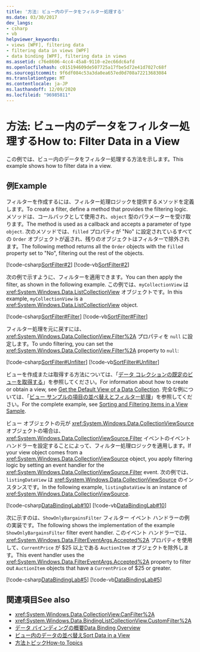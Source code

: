 ```yaml
---
title: '方法: ビュー内のデータをフィルター処理する'
ms.date: 03/30/2017
dev_langs:
- csharp
- vb
helpviewer_keywords:
- views [WPF], filtering data
- filtering data in views [WPF]
- data binding [WPF], filtering data in views
ms.assetid: c76e8606-4cc4-45a8-9110-e2ec66dc6afd
ms.openlocfilehash: c015194609de507725a17fbe5d72e41d7027c68f
ms.sourcegitcommit: 9f6df084c53a3da0ea657ed0d708a72213683084
ms.translationtype: MT
ms.contentlocale: ja-JP
ms.lasthandoff: 12/09/2020
ms.locfileid: "96985811"
---
```

# <a name="how-to-filter-data-in-a-view"></a><span data-ttu-id="6942a-102">方法: ビュー内のデータをフィルター処理する</span><span class="sxs-lookup"><span data-stu-id="6942a-102">How to: Filter Data in a View</span></span>
<span data-ttu-id="6942a-103">この例では、ビュー内のデータをフィルター処理する方法を示します。</span><span class="sxs-lookup"><span data-stu-id="6942a-103">This example shows how to filter data in a view.</span></span>  
  
## <a name="example"></a><span data-ttu-id="6942a-104">例</span><span class="sxs-lookup"><span data-stu-id="6942a-104">Example</span></span>  
 <span data-ttu-id="6942a-105">フィルターを作成するには、フィルター処理ロジックを提供するメソッドを定義します。</span><span class="sxs-lookup"><span data-stu-id="6942a-105">To create a filter, define a method that provides the filtering logic.</span></span> <span data-ttu-id="6942a-106">メソッドは、コールバックとして使用され、`object` 型のパラメーターを受け取ります。</span><span class="sxs-lookup"><span data-stu-id="6942a-106">The method is used as a callback and accepts a parameter of type `object`.</span></span> <span data-ttu-id="6942a-107">次のメソッドでは、`filled` プロパティが "No" に設定されているすべての `Order` オブジェクトが返され、残りのオブジェクトはフィルターで除外されます。</span><span class="sxs-lookup"><span data-stu-id="6942a-107">The following method returns all the `Order` objects with the `filled` property set to "No", filtering out the rest of the objects.</span></span>  
  
 [!code-csharp[SortFilter#2](~/samples/snippets/csharp/VS_Snippets_Wpf/SortFilter/CSharp/Page1.xaml.cs#2)]
 [!code-vb[SortFilter#2](~/samples/snippets/visualbasic/VS_Snippets_Wpf/SortFilter/VisualBasic/Page1.xaml.vb#2)]  
  
 <span data-ttu-id="6942a-108">次の例で示すように、フィルターを適用できます。</span><span class="sxs-lookup"><span data-stu-id="6942a-108">You can then apply the filter, as shown in the following example.</span></span> <span data-ttu-id="6942a-109">この例では、`myCollectionView` は <xref:System.Windows.Data.ListCollectionView> オブジェクトです。</span><span class="sxs-lookup"><span data-stu-id="6942a-109">In this example, `myCollectionView` is a <xref:System.Windows.Data.ListCollectionView> object.</span></span>  
  
 [!code-csharp[SortFilter#Filter](~/samples/snippets/csharp/VS_Snippets_Wpf/SortFilter/CSharp/Page1.xaml.cs#filter)]
 [!code-vb[SortFilter#Filter](~/samples/snippets/visualbasic/VS_Snippets_Wpf/SortFilter/VisualBasic/Page1.xaml.vb#filter)]  
  
 <span data-ttu-id="6942a-110">フィルター処理を元に戻すには、<xref:System.Windows.Data.CollectionView.Filter%2A> プロパティを `null` に設定します。</span><span class="sxs-lookup"><span data-stu-id="6942a-110">To undo filtering, you can set the <xref:System.Windows.Data.CollectionView.Filter%2A> property to `null`:</span></span>  
  
 [!code-csharp[SortFilter#Unfilter](~/samples/snippets/csharp/VS_Snippets_Wpf/SortFilter/CSharp/Page1.xaml.cs#unfilter)]
 [!code-vb[SortFilter#Unfilter](~/samples/snippets/visualbasic/VS_Snippets_Wpf/SortFilter/VisualBasic/Page1.xaml.vb#unfilter)]  
  
 <span data-ttu-id="6942a-111">ビューを作成または取得する方法については、「[データ コレクションの既定のビューを取得する](how-to-get-the-default-view-of-a-data-collection.md)」を参照してください。</span><span class="sxs-lookup"><span data-stu-id="6942a-111">For information about how to create or obtain a view, see [Get the Default View of a Data Collection](how-to-get-the-default-view-of-a-data-collection.md).</span></span> <span data-ttu-id="6942a-112">完全な例については、「[ビュー サンプルの項目の並べ替えとフィルター処理](https://github.com/Microsoft/WPF-Samples/tree/master/Data%20Binding/SortFilter)」を参照してください。</span><span class="sxs-lookup"><span data-stu-id="6942a-112">For the complete example, see [Sorting and Filtering Items in a View Sample](https://github.com/Microsoft/WPF-Samples/tree/master/Data%20Binding/SortFilter).</span></span>  
  
 <span data-ttu-id="6942a-113">ビュー オブジェクトの元が <xref:System.Windows.Data.CollectionViewSource> オブジェクトの場合は、<xref:System.Windows.Data.CollectionViewSource.Filter> イベントのイベント ハンドラーを設定することによって、フィルター処理ロジックを適用します。</span><span class="sxs-lookup"><span data-stu-id="6942a-113">If your view object comes from a <xref:System.Windows.Data.CollectionViewSource> object, you apply filtering logic by setting an event handler for the <xref:System.Windows.Data.CollectionViewSource.Filter> event.</span></span> <span data-ttu-id="6942a-114">次の例では、`listingDataView` は <xref:System.Windows.Data.CollectionViewSource> のインスタンスです。</span><span class="sxs-lookup"><span data-stu-id="6942a-114">In the following example, `listingDataView` is an instance of <xref:System.Windows.Data.CollectionViewSource>.</span></span>  
  
 [!code-csharp[DataBindingLab#10](~/samples/snippets/csharp/VS_Snippets_Wpf/DataBindingLab/CSharp/MainWindow.xaml.cs#10)]
 [!code-vb[DataBindingLab#10](~/samples/snippets/visualbasic/VS_Snippets_Wpf/DataBindingLab/VisualBasic/MainWindow.xaml.vb#10)]  
  
 <span data-ttu-id="6942a-115">次に示すのは、`ShowOnlyBargainsFilter` フィルター イベント ハンドラーの例の実装です。</span><span class="sxs-lookup"><span data-stu-id="6942a-115">The following shows the implementation of the example `ShowOnlyBargainsFilter` filter event handler.</span></span> <span data-ttu-id="6942a-116">このイベント ハンドラーでは、<xref:System.Windows.Data.FilterEventArgs.Accepted%2A> プロパティを使用して、`CurrentPrice` が $25 以上である `AuctionItem` オブジェクトを除外します。</span><span class="sxs-lookup"><span data-stu-id="6942a-116">This event handler uses the <xref:System.Windows.Data.FilterEventArgs.Accepted%2A> property to filter out `AuctionItem` objects that have a `CurrentPrice` of $25 or greater.</span></span>  
  
 [!code-csharp[DataBindingLab#5](~/samples/snippets/csharp/VS_Snippets_Wpf/DataBindingLab/CSharp/MainWindow.xaml.cs#5)]
 [!code-vb[DataBindingLab#5](~/samples/snippets/visualbasic/VS_Snippets_Wpf/DataBindingLab/VisualBasic/MainWindow.xaml.vb#5)]  
  
## <a name="see-also"></a><span data-ttu-id="6942a-117">関連項目</span><span class="sxs-lookup"><span data-stu-id="6942a-117">See also</span></span>

- <xref:System.Windows.Data.CollectionView.CanFilter%2A>
- <xref:System.Windows.Data.BindingListCollectionView.CustomFilter%2A>
- [<span data-ttu-id="6942a-118">データ バインディングの概要</span><span class="sxs-lookup"><span data-stu-id="6942a-118">Data Binding Overview</span></span>](/dotnet/desktop-wpf/data/data-binding-overview)
- [<span data-ttu-id="6942a-119">ビュー内のデータの並べ替え</span><span class="sxs-lookup"><span data-stu-id="6942a-119">Sort Data in a View</span></span>](how-to-sort-data-in-a-view.md)
- [<span data-ttu-id="6942a-120">方法トピック</span><span class="sxs-lookup"><span data-stu-id="6942a-120">How-to Topics</span></span>](data-binding-how-to-topics.md)
